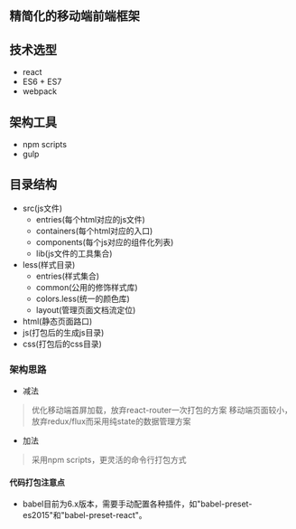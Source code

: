 ## 精简化的移动端前端框架
## 技术选型
- react
- ES6 + ES7
- webpack

## 架构工具
- npm scripts
- gulp

## 目录结构
- src(js文件)
    - entries(每个html对应的js文件)
    - containers(每个html对应的入口)
    - components(每个js对应的组件化列表)
    - lib(js文件的工具集合)
- less(样式目录)  
    - entries(样式集合)
    - common(公用的修饰样式库)
    - colors.less(统一的颜色库)
    - layout(管理页面文档流定位)
- html(静态页面路口)  
- js(打包后的生成js目录)
- css(打包后的css目录) 

### 架构思路
- 减法
> 优化移动端首屏加载，放弃react-router一次打包的方案
> 移动端页面较小，放弃redux/flux而采用纯state的数据管理方案

- 加法
> 采用npm scripts，更灵活的命令行打包方式
    
#### 代码打包注意点
- babel目前为6.x版本，需要手动配置各种插件，如"babel-preset-es2015"和"babel-preset-react"。



